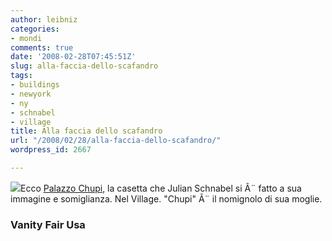 ```yaml
---
author: leibniz
categories:
- mondi
comments: true
date: '2008-02-28T07:45:51Z'
slug: alla-faccia-dello-scafandro
tags:
- buildings
- newyork
- ny
- schnabel
- village
title: Alla faccia dello scafandro
url: "/2008/02/28/alla-faccia-dello-scafandro/"
wordpress_id: 2667

---
```

[![](http://www.vanityfair.com/images/culture/2008/03/cuar02_schnabel0803.jpg)](http://www.vanityfair.com/culture/features/2008/03/schnabel200803)Ecco [Palazzo Chupi](http://www.vanityfair.com/culture/features/2008/03/schnabel200803), la casetta che Julian Schnabel si Ã¨ fatto a sua immagine e somiglianza. Nel Village. "Chupi" Ã¨ il nomignolo di sua moglie.


### Vanity Fair Usa
